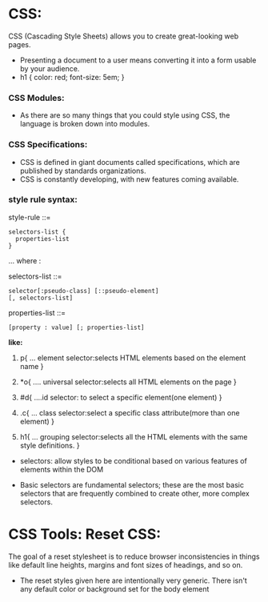 # CSS:

CSS (Cascading Style Sheets) allows you to create great-looking web pages.

- Presenting a document to a user means converting it into a form usable by your audience. 
- h1 {
    color: red;
    font-size: 5em;
}

### CSS Modules:
- As there are so many things that you could style using CSS, the language is broken down into modules.

### CSS Specifications:
- CSS is defined in giant documents called specifications, which are published by standards organizations.
- CSS is constantly developing, with new features coming available.


### style rule syntax:

 style-rule ::=

    selectors-list {
      properties-list
    }

... where :

selectors-list ::=

    selector[:pseudo-class] [::pseudo-element]
    [, selectors-list]

properties-list ::=

    [property : value] [; properties-list]




**like:**

1. p{
   ... element selector:selects HTML elements based on the element name
}

2. *o{
  ....  universal selector:selects all HTML elements on the page
}

3. #d{
  ....id selector: to select a specific element(one element)
}

4.   .c{
  ... class selector:select a specific class attribute(more than one element)
}

5. h1{
   ... grouping selector:selects all the HTML elements with the same style definitions.
}


- selectors: allow styles to be conditional based on various features of elements within the DOM

- Basic selectors are fundamental selectors; these are the most basic selectors that are frequently combined to create other, more complex selectors.


# CSS Tools: Reset CSS:

The goal of a reset stylesheet is to reduce browser inconsistencies in things like default line heights, margins and font sizes of headings, and so on.

- The reset styles given here are intentionally very generic. There isn't any default color or background set for the body element

